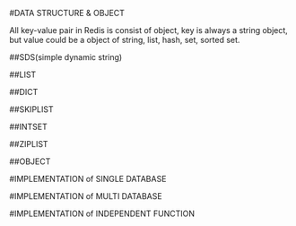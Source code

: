 #DATA STRUCTURE & OBJECT

All key-value pair in Redis is consist of object, key is always a string object, but value could be a object of string, list, hash, set, sorted set.

##SDS(simple dynamic string)


##LIST



##DICT


##SKIPLIST



##INTSET


##ZIPLIST


##OBJECT




#IMPLEMENTATION of SINGLE DATABASE



#IMPLEMENTATION of MULTI DATABASE



#IMPLEMENTATION of INDEPENDENT FUNCTION
